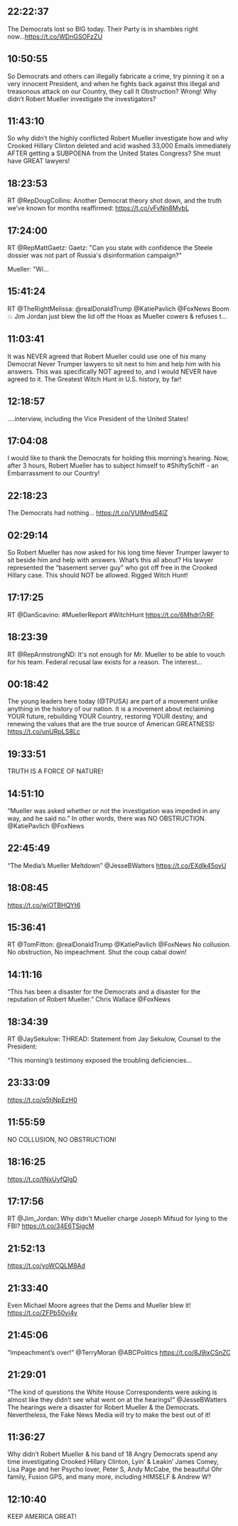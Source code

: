 ## 22:22:37
The Democrats lost so BIG today. Their Party is in shambles right now...https://t.co/WDnGSOFzZU
## 10:50:55
So Democrats and others can illegally fabricate a crime, try pinning it on a very innocent President, and when he fights back against this illegal and treasonous attack on our Country, they call It Obstruction? Wrong! Why didn’t Robert Mueller investigate the investigators?
## 11:43:10
So why didn’t the highly conflicted Robert Mueller investigate how and why Crooked Hillary Clinton deleted and acid washed 33,000 Emails immediately AFTER getting a SUBPOENA from the United States Congress? She must have GREAT lawyers!
## 18:23:53
RT @RepDougCollins: Another Democrat theory shot down, and the truth we’ve known for months reaffirmed: https://t.co/vFvNn8MvbL
## 17:24:00
RT @RepMattGaetz: Gaetz: "Can you state with confidence the Steele dossier was not part of Russia's disinformation campaign?"

Mueller: "Wi…
## 15:41:24
RT @TheRightMelissa: @realDonaldTrump @KatiePavlich @FoxNews Boom 💥 Jim Jordan just blew the lid off the Hoax as Mueller cowers &amp; refuses t…
## 11:03:41
It was NEVER agreed that Robert Mueller could use one of his many Democrat Never Trumper lawyers to sit next to him and help him with his answers. This was specifically NOT agreed to, and I would NEVER have agreed to it. The Greatest Witch Hunt in U.S. history, by far!
## 12:18:57
....interview, including the Vice President of the United States!
## 17:04:08
I would like to thank the Democrats for holding this morning’s hearing. Now, after 3 hours, Robert Mueller has to subject himself to #ShiftySchiff - an Embarrassment to our Country!
## 22:18:23
The Democrats had nothing...
https://t.co/VUIMndS4lZ
## 02:29:14
So Robert Mueller has now asked for his long time Never Trumper lawyer to sit beside him and help with answers. What’s this all about? His lawyer represented the “basement server guy” who got off free in the Crooked Hillary case. This should NOT be allowed. Rigged Witch Hunt!
## 17:17:25
RT @DanScavino: #MuellerReport #WitchHunt https://t.co/6Mhdrl7rRF
## 18:23:39
RT @RepArmstrongND: It's not enough for Mr. Mueller to be able to vouch for his team. Federal recusal law exists for a reason. The interest…
## 00:18:42
The young leaders here today (@TPUSA) are part of a movement unlike anything in the history of our nation. It is a movement about reclaiming YOUR future, rebuilding YOUR Country, restoring YOUR destiny, and renewing the values that are the true source of American GREATNESS! https://t.co/unURpLS8Lc
## 19:33:51
TRUTH IS A FORCE OF NATURE!
## 14:51:10
“Mueller was asked whether or not the investigation was impeded in any way, and he said no.” In other words, there was NO OBSTRUCTION. @KatiePavlich @FoxNews
## 22:45:49
“The Media’s Mueller Meltdown” @JesseBWatters https://t.co/EXdlk45ovU
## 18:08:45
https://t.co/wiOTBHQYt6
## 15:36:41
RT @TomFitton: @realDonaldTrump @KatiePavlich @FoxNews No collusion. No obstruction, No impeachment. Shut the coup cabal down!
## 14:11:16
“This has been a disaster for the Democrats and a disaster for the reputation of Robert Mueller.” Chris Wallace @FoxNews
## 18:34:39
RT @JaySekulow: THREAD: Statement from Jay Sekulow, Counsel to the President:

“This morning’s testimony exposed the troubling deficiencies…
## 23:33:09
https://t.co/q5tjNpEzH0
## 11:55:59
NO COLLUSION, NO OBSTRUCTION!
## 18:16:25
https://t.co/tNxUyfQIgD
## 17:17:56
RT @Jim_Jordan: Why didn't Mueller charge Joseph Mifsud for lying to the FBI? https://t.co/34E6TSigcM
## 21:52:13
https://t.co/yoWCQLM8Ad
## 21:33:40
Even Michael Moore agrees that the Dems and Mueller blew it! https://t.co/ZFPb50vi4v
## 21:45:06
“Impeachment’s over!”
@TerryMoran @ABCPolitics https://t.co/8J9ixCSnZC
## 21:29:01
“The kind of questions the White House Correspondents were asking is almost like they didn’t see what went on at the hearings!” @JesseBWatters  The hearings were a disaster for Robert Mueller &amp; the Democrats. Nevertheless, the Fake News Media will try to make the best out of it!
## 11:36:27
Why didn’t Robert Mueller &amp; his band of 18 Angry Democrats spend any time investigating Crooked Hillary Clinton, Lyin’ &amp; Leakin’ James Comey, Lisa Page and her Psycho lover, Peter S, Andy McCabe, the beautiful Ohr family, Fusion GPS, and many more,  including HIMSELF &amp; Andrew W?
## 12:10:40
KEEP AMERICA GREAT!
